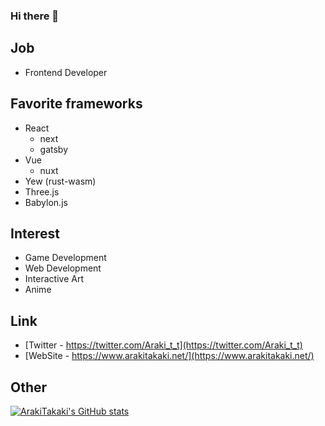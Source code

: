 ### Hi there 👋

## Job

- Frontend Developer

## Favorite frameworks

- React 
    - next
    - gatsby
- Vue
    - nuxt
- Yew (rust-wasm)
- Three.js
- Babylon.js

## Interest

- Game Development
- Web Development
- Interactive Art
- Anime

## Link

- [Twitter - https://twitter.com/Araki_t_t](https://twitter.com/Araki_t_t)
- [WebSite - https://www.arakitakaki.net/](https://www.arakitakaki.net/)


## Other

[![ArakiTakaki's GitHub stats](https://github-readme-stats.vercel.app/api?username=ArakiTakaki&count_private=true&show_icons=true&hide_title=true&include_all_commits=true)](https://github.com/anuraghazra/github-readme-stats)
